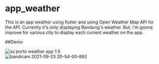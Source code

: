 # app_weather

This is an app weather using flutter and using Open Weather Map API for the API. Currently it's only displaying Bandung's weather. But, i'm gonna improve for various city to display each current weather on the app.  





##Demo


![ss porto weather app 1 0](https://user-images.githubusercontent.com/73578698/134121325-3a232c8c-3c26-4234-af1e-155e3caaa367.png)       
![bandicam 2021-09-23 20-54-00-892](https://user-images.githubusercontent.com/73578698/134523302-51667b84-abf4-4a2e-b3ed-9087a5eb90fe.gif)
